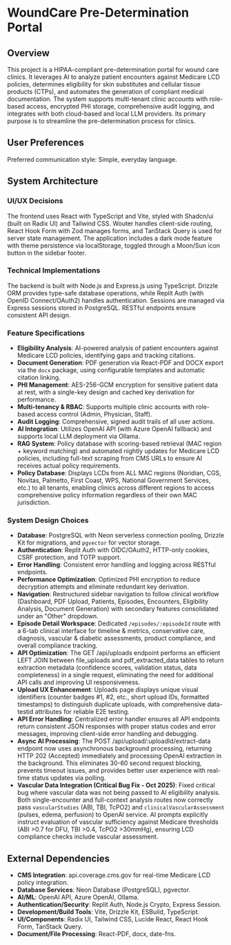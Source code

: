 # WoundCare Pre-Determination Portal

## Overview
This project is a HIPAA-compliant pre-determination portal for wound care clinics. It leverages AI to analyze patient encounters against Medicare LCD policies, determines eligibility for skin substitutes and cellular tissue products (CTPs), and automates the generation of compliant medical documentation. The system supports multi-tenant clinic accounts with role-based access, encrypted PHI storage, comprehensive audit logging, and integrates with both cloud-based and local LLM providers. Its primary purpose is to streamline the pre-determination process for clinics.

## User Preferences
Preferred communication style: Simple, everyday language.

## System Architecture
### UI/UX Decisions
The frontend uses React with TypeScript and Vite, styled with Shadcn/ui (built on Radix UI) and Tailwind CSS. Wouter handles client-side routing, React Hook Form with Zod manages forms, and TanStack Query is used for server state management. The application includes a dark mode feature with theme persistence via localStorage, toggled through a Moon/Sun icon button in the sidebar footer.

### Technical Implementations
The backend is built with Node.js and Express.js using TypeScript. Drizzle ORM provides type-safe database operations, while Replit Auth (with OpenID Connect/OAuth2) handles authentication. Sessions are managed via Express sessions stored in PostgreSQL. RESTful endpoints ensure consistent API design.

### Feature Specifications
- **Eligibility Analysis**: AI-powered analysis of patient encounters against Medicare LCD policies, identifying gaps and tracking citations.
- **Document Generation**: PDF generation via React-PDF and DOCX export via the `docx` package, using configurable templates and automatic citation linking.
- **PHI Management**: AES-256-GCM encryption for sensitive patient data at rest, with a single-key design and cached key derivation for performance.
- **Multi-tenancy & RBAC**: Supports multiple clinic accounts with role-based access control (Admin, Physician, Staff).
- **Audit Logging**: Comprehensive, signed audit trails of all user actions.
- **AI Integration**: Utilizes OpenAI API (with Azure OpenAI fallback) and supports local LLM deployment via Ollama.
- **RAG System**: Policy database with scoring-based retrieval (MAC region + keyword matching) and automated nightly updates for Medicare LCD policies, including full-text scraping from CMS URLs to ensure AI receives actual policy requirements.
- **Policy Database**: Displays LCDs from ALL MAC regions (Noridian, CGS, Novitas, Palmetto, First Coast, WPS, National Government Services, etc.) to all tenants, enabling clinics across different regions to access comprehensive policy information regardless of their own MAC jurisdiction.

### System Design Choices
- **Database**: PostgreSQL with Neon serverless connection pooling, Drizzle Kit for migrations, and `pgvector` for vector storage.
- **Authentication**: Replit Auth with OIDC/OAuth2, HTTP-only cookies, CSRF protection, and TOTP support.
- **Error Handling**: Consistent error handling and logging across RESTful endpoints.
- **Performance Optimization**: Optimized PHI encryption to reduce decryption attempts and eliminate redundant key derivation.
- **Navigation**: Restructured sidebar navigation to follow clinical workflow (Dashboard, PDF Upload, Patients, Episodes, Encounters, Eligibility Analysis, Document Generation) with secondary features consolidated under an "Other" dropdown.
- **Episode Detail Workspace**: Dedicated `/episodes/:episodeId` route with a 6-tab clinical interface for timeline & metrics, conservative care, diagnosis, vascular & diabetic assessments, product compliance, and overall compliance tracking.
- **API Optimization**: The GET /api/uploads endpoint performs an efficient LEFT JOIN between file_uploads and pdf_extracted_data tables to return extraction metadata (confidence scores, validation status, data completeness) in a single request, eliminating the need for additional API calls and improving UI responsiveness.
- **Upload UX Enhancement**: Uploads page displays unique visual identifiers (counter badges #1, #2, etc., short upload IDs, formatted timestamps) to distinguish duplicate uploads, with comprehensive data-testid attributes for reliable E2E testing.
- **API Error Handling**: Centralized error handler ensures all API endpoints return consistent JSON responses with proper status codes and error messages, improving client-side error handling and debugging.
- **Async AI Processing**: The POST /api/upload/:uploadId/extract-data endpoint now uses asynchronous background processing, returning HTTP 202 (Accepted) immediately and processing OpenAI extraction in the background. This eliminates 30-60 second request blocking, prevents timeout issues, and provides better user experience with real-time status updates via polling.
- **Vascular Data Integration (Critical Bug Fix - Oct 2025)**: Fixed critical bug where vascular data was not being passed to AI eligibility analysis. Both single-encounter and full-context analysis routes now correctly pass `vascularStudies` (ABI, TBI, TcPO2) and `clinicalVascularAssessment` (pulses, edema, perfusion) to OpenAI service. AI prompts explicitly instruct evaluation of vascular sufficiency against Medicare thresholds (ABI >0.7 for DFU, TBI >0.4, TcPO2 >30mmHg), ensuring LCD compliance checks include vascular assessment.

## External Dependencies
- **CMS Integration**: api.coverage.cms.gov for real-time Medicare LCD policy integration.
- **Database Services**: Neon Database (PostgreSQL), pgvector.
- **AI/ML**: OpenAI API, Azure OpenAI, Ollama.
- **Authentication/Security**: Replit Auth, Node.js Crypto, Express Session.
- **Development/Build Tools**: Vite, Drizzle Kit, ESBuild, TypeScript.
- **UI/Components**: Radix UI, Tailwind CSS, Lucide React, React Hook Form, TanStack Query.
- **Document/File Processing**: React-PDF, docx, date-fns.